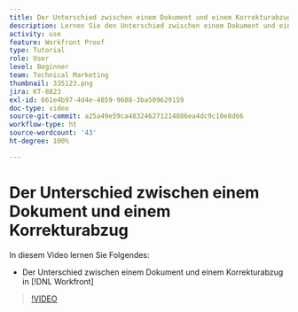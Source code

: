 ```yaml
---
title: Der Unterschied zwischen einem Dokument und einem Korrekturabzug
description: Lernen Sie den Unterschied zwischen einem Dokument und einem Korrekturabzug in [!DNL  Workfront]kennen.
activity: use
feature: Workfront Proof
type: Tutorial
role: User
level: Beginner
team: Technical Marketing
thumbnail: 335123.png
jira: KT-8823
exl-id: 661e4b97-4d4e-4859-9688-3ba509629159
doc-type: video
source-git-commit: a25a49e59ca483246271214886ea4dc9c10e8d66
workflow-type: ht
source-wordcount: '43'
ht-degree: 100%

---
```


# Der Unterschied zwischen einem Dokument und einem Korrekturabzug

In diesem Video lernen Sie Folgendes:

* Der Unterschied zwischen einem Dokument und einem Korrekturabzug in [!DNL Workfront]

>[!VIDEO](https://video.tv.adobe.com/v/335123/?quality=12&learn=on)
